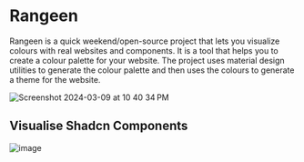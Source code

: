 # Rangeen

Rangeen is a quick weekend/open-source project that lets you visualize colours with real websites and components. It is a tool that helps you to create a colour palette for your website.
The project uses material design utilities to generate the colour palette and then uses the colours to generate a theme for the website.

![Screenshot 2024-03-09 at 10 40 34 PM](https://github.com/Navnote/rangeen/assets/6350299/50f7ca04-6861-4a66-80d2-5f4bf278a995)

## Visualise Shadcn Components

![image](https://github.com/Navnote/rangeen/assets/6350299/005d6e92-892f-418d-9fe0-1156add072d1)


